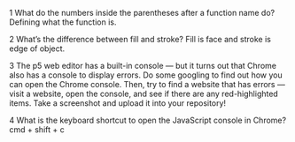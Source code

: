 1 What do the numbers inside the parentheses after a function name do?
  Defining what the function is.

2 What’s the difference between fill and stroke?
  Fill is face and stroke is edge of object.

3 The p5 web editor has a built-in console — but it turns out that Chrome also has a console to display errors. Do some googling to find out how you can open the Chrome console. Then, try to find a website that has errors — visit a website, open the console, and see if there are any red-highlighted items. Take a screenshot and upload it into your repository!



4 What is the keyboard shortcut to open the JavaScript console in Chrome?
  cmd + shift + c
